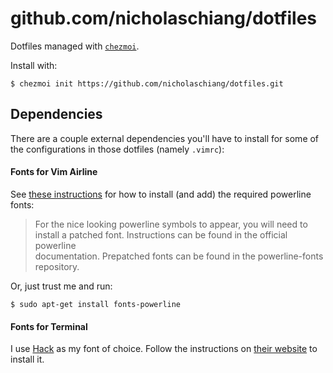 # github.com/nicholaschiang/dotfiles

Dotfiles managed with [`chezmoi`](https://github.com/twpayne/chezmoi).

Install with:

```
$ chezmoi init https://github.com/nicholaschiang/dotfiles.git
```

## Dependencies

There are a couple external dependencies you'll have to install for some of the
configurations in those dotfiles (namely `.vimrc`):

#### Fonts for Vim Airline

See [these 
instructions](https://github.com/vim-airline/vim-airline#integrating-with-powerline-fonts) 
for how to install (and add) the required powerline fonts:

> For the nice looking powerline symbols to appear, you will need to install a 
> patched font. Instructions can be found in the official powerline  
> documentation. Prepatched fonts can be found in the powerline-fonts repository.

Or, just trust me and run:

```
$ sudo apt-get install fonts-powerline
```

#### Fonts for Terminal

I use [Hack](https://sourcefoundry.org/hack/) as my font of choice. Follow the
instructions on [their website](https://sourcefoundry.org/hack/) to install it.
